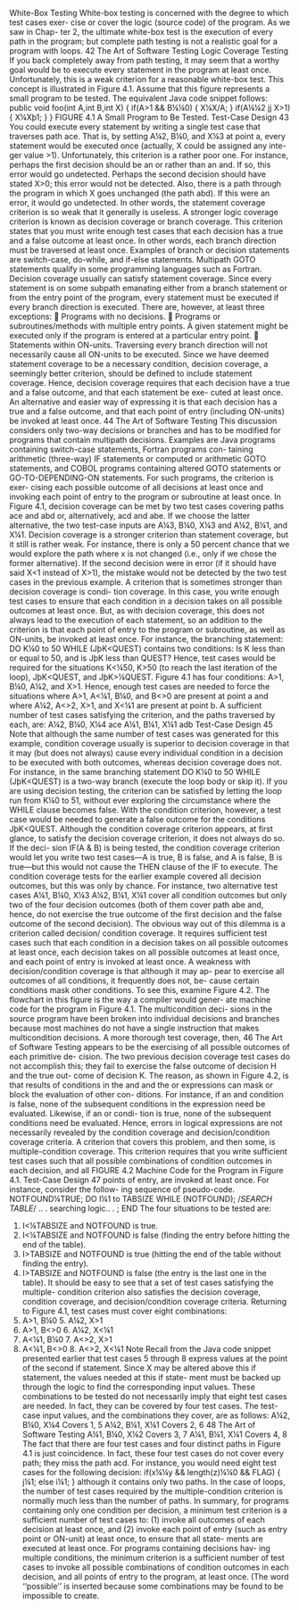 White-Box Testing
White-box testing is concerned with the degree to which test cases exer-
cise or cover the logic (source code) of the program. As we saw in Chap-
ter 2, the ultimate white-box test is the execution of every path in the
program; but complete path testing is not a realistic goal for a program
with loops.
42 The Art of Software Testing
Logic Coverage Testing
If you back completely away from path testing, it may seem that a worthy
goal would be to execute every statement in the program at least once.
Unfortunately, this is a weak criterion for a reasonable white-box test. This
concept is illustrated in Figure 4.1. Assume that this figure represents a
small program to be tested. The equivalent Java code snippet follows:
public void foo(int A,int B,int X) {
if(A>1 && B¼¼0) {
X¼X/A;
}
if(A¼¼2 jj X>1) {
X¼Xþ1;
}
}
FIGURE 4.1 A Small Program to Be Tested.
Test-Case Design 43
You could execute every statement by writing a single test case that
traverses path ace. That is, by setting A¼2, B¼0, and X¼3 at point a, every
statement would be executed once (actually, X could be assigned any inte-
ger value >1).
Unfortunately, this criterion is a rather poor one. For instance, perhaps
the first decision should be an or rather than an and. If so, this error would
go undetected. Perhaps the second decision should have stated X>0; this
error would not be detected. Also, there is a path through the program in
which X goes unchanged (the path abd). If this were an error, it would go
undetected. In other words, the statement coverage criterion is so weak
that it generally is useless.
A stronger logic coverage criterion is known as decision coverage or
branch coverage. This criterion states that you must write enough test cases
that each decision has a true and a false outcome at least once. In other
words, each branch direction must be traversed at least once. Examples of
branch or decision statements are switch-case, do-while, and if-else
statements. Multipath GOTO statements qualify in some programming
languages such as Fortran.
Decision coverage usually can satisfy statement coverage. Since every
statement is on some subpath emanating either from a branch statement
or from the entry point of the program, every statement must be executed
if every branch direction is executed. There are, however, at least three
exceptions:
 Programs with no decisions.
 Programs or subroutines/methods with multiple entry points. A given
statement might be executed only if the program is entered at a
particular entry point.
 Statements within ON-units. Traversing every branch direction will
not necessarily cause all ON-units to be executed.
Since we have deemed statement coverage to be a necessary condition,
decision coverage, a seemingly better criterion, should be defined to
include statement coverage. Hence, decision coverage requires that each
decision have a true and a false outcome, and that each statement be exe-
cuted at least once. An alternative and easier way of expressing it is that
each decision has a true and a false outcome, and that each point of entry
(including ON-units) be invoked at least once.
44 The Art of Software Testing
This discussion considers only two-way decisions or branches and has to
be modified for programs that contain multipath decisions. Examples are
Java programs containing switch-case statements, Fortran programs con-
taining arithmetic (three-way) IF statements or computed or arithmetic
GOTO statements, and COBOL programs containing altered GOTO statements
or GO-TO-DEPENDING-ON statements. For such programs, the criterion is exer-
cising each possible outcome of all decisions at least once and invoking each
point of entry to the program or subroutine at least once.
In Figure 4.1, decision coverage can be met by two test cases covering
paths ace and abd or, alternatively, acd and abe. If we choose the latter
alternative, the two test-case inputs are A¼3, B¼0, X¼3 and A¼2, B¼1,
and X¼1.
Decision coverage is a stronger criterion than statement coverage, but it
still is rather weak. For instance, there is only a 50 percent chance that
we would explore the path where x is not changed (i.e., only if we chose
the former alternative). If the second decision were in error (if it should
have said X<1 instead of X>1), the mistake would not be detected by the
two test cases in the previous example.
A criterion that is sometimes stronger than decision coverage is condi-
tion coverage. In this case, you write enough test cases to ensure that each
condition in a decision takes on all possible outcomes at least once. But, as
with decision coverage, this does not always lead to the execution of each
statement, so an addition to the criterion is that each point of entry to the
program or subroutine, as well as ON-units, be invoked at least once. For
instance, the branching statement:
DO K¼0 to 50 WHILE (JþK<QUEST)
contains two conditions: Is K less than or equal to 50, and is JþK less than
QUEST? Hence, test cases would be required for the situations K<¼50, K>50
(to reach the last iteration of the loop), JþK<QUEST, and JþK>¼QUEST.
Figure 4.1 has four conditions: A>1, B¼0, A¼2, and X>1. Hence, enough
test cases are needed to force the situations where A>1, A<¼1, B¼0, and
B<>0 are present at point a and where A¼2, A<>2, X>1, and X<¼1 are
present at point b. A sufficient number of test cases satisfying the criterion,
and the paths traversed by each, are:
A¼2, B¼0, X¼4 ace
A¼1, B¼1, X¼1 adb
Test-Case Design 45
Note that although the same number of test cases was generated for this
example, condition coverage usually is superior to decision coverage in
that it may (but does not always) cause every individual condition in a
decision to be executed with both outcomes, whereas decision coverage
does not. For instance, in the same branching statement
DO K¼0 to 50 WHILE (JþK<QUEST)
is a two-way branch (execute the loop body or skip it). If you are using
decision testing, the criterion can be satisfied by letting the loop run from
K¼0 to 51, without ever exploring the circumstance where the WHILE clause
becomes false. With the condition criterion, however, a test case would be
needed to generate a false outcome for the conditions JþK<QUEST.
Although the condition coverage criterion appears, at first glance, to
satisfy the decision coverage criterion, it does not always do so. If the deci-
sion IF(A & B) is being tested, the condition coverage criterion would let
you write two test cases—A is true, B is false, and A is false, B is true—but
this would not cause the THEN clause of the IF to execute. The condition
coverage tests for the earlier example covered all decision outcomes, but
this was only by chance. For instance, two alternative test cases
A¼1, B¼0, X¼3
A¼2, B¼1, X¼1
cover all condition outcomes but only two of the four decision outcomes
(both of them cover path abe and, hence, do not exercise the true outcome
of the first decision and the false outcome of the second decision).
The obvious way out of this dilemma is a criterion called decision/
condition coverage. It requires sufficient test cases such that each condition
in a decision takes on all possible outcomes at least once, each decision
takes on all possible outcomes at least once, and each point of entry is
invoked at least once.
A weakness with decision/condition coverage is that although it may ap-
pear to exercise all outcomes of all conditions, it frequently does not, be-
cause certain conditions mask other conditions. To see this, examine
Figure 4.2. The flowchart in this figure is the way a compiler would gener-
ate machine code for the program in Figure 4.1. The multicondition deci-
sions in the source program have been broken into individual decisions
and branches because most machines do not have a single instruction that
makes multicondition decisions. A more thorough test coverage, then,
46 The Art of Software Testing
appears to be the exercising of all possible outcomes of each primitive de-
cision. The two previous decision coverage test cases do not accomplish
this; they fail to exercise the false outcome of decision H and the true out-
come of decision K.
The reason, as shown in Figure 4.2, is that results of conditions in the
and and the or expressions can mask or block the evaluation of other con-
ditions. For instance, if an and condition is false, none of the subsequent
conditions in the expression need be evaluated. Likewise, if an or condi-
tion is true, none of the subsequent conditions need be evaluated. Hence,
errors in logical expressions are not necessarily revealed by the condition
coverage and decision/condition coverage criteria.
A criterion that covers this problem, and then some, is multiple-condition
coverage. This criterion requires that you write sufficient test cases such that
all possible combinations of condition outcomes in each decision, and all
FIGURE 4.2 Machine Code for the Program in Figure 4.1.
Test-Case Design 47
points of entry, are invoked at least once. For instance, consider the follow-
ing sequence of pseudo-code.
NOTFOUND¼TRUE;
DO I¼1 to TABSIZE WHILE (NOTFOUND); /*SEARCH TABLE*/
.. . searching logic.. . ;
END
The four situations to be tested are:
1. I<¼TABSIZE and NOTFOUND is true.
2. I<¼TABSIZE and NOTFOUND is false (finding the entry before
hitting the end of the table).
3. I>TABSIZE and NOTFOUND is true (hitting the end of the table without
finding the entry).
4. I>TABSIZE and NOTFOUND is false (the entry is the last one in the
table).
It should be easy to see that a set of test cases satisfying the multiple-
condition criterion also satisfies the decision coverage, condition coverage,
and decision/condition coverage criteria.
Returning to Figure 4.1, test cases must cover eight combinations:
1. A>1, B¼0 5. A¼2, X>1
2. A>1, B<>0 6. A¼2, X<¼1
3. A<¼1, B¼0 7. A<>2, X>1
4. A<¼1, B<>0 8. A<>2, X<¼1
Note Recall from the Java code snippet presented earlier that test cases
5 through 8 express values at the point of the second if statement. Since X
may be altered above this if statement, the values needed at this if state-
ment must be backed up through the logic to find the corresponding input
values.
These combinations to be tested do not necessarily imply that eight test
cases are needed. In fact, they can be covered by four test cases. The test-
case input values, and the combinations they cover, are as follows:
A¼2, B¼0, X¼4 Covers 1, 5
A¼2, B¼1, X¼1 Covers 2, 6
48 The Art of Software Testing
A¼1, B¼0, X¼2 Covers 3, 7
A¼1, B¼1, X¼1 Covers 4, 8
The fact that there are four test cases and four distinct paths in Figure 4.1
is just coincidence. In fact, these four test cases do not cover every path; they
miss the path acd. For instance, you would need eight test cases for the
following decision:
if(x¼¼y && length(z)¼¼0 && FLAG) {
j¼1;
else
i¼1;
}
although it contains only two paths. In the case of loops, the number of
test cases required by the multiple-condition criterion is normally much
less than the number of paths.
In summary, for programs containing only one condition per decision,
a minimum test criterion is a sufficient number of test cases to: (1) invoke
all outcomes of each decision at least once, and (2) invoke each point of
entry (such as entry point or ON-unit) at least once, to ensure that all state-
ments are executed at least once. For programs containing decisions hav-
ing multiple conditions, the minimum criterion is a sufficient number of
test cases to invoke all possible combinations of condition outcomes
in each decision, and all points of entry to the program, at least once.
(The word ‘‘possible’’ is inserted because some combinations may be found
to be impossible to create.
